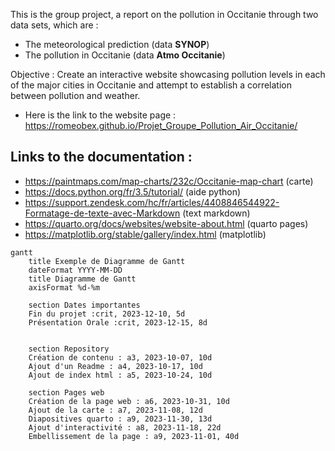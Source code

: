 This is the group project, a report on the pollution in Occitanie through two data sets, which are :

* The meteorological prediction  (data **SYNOP**)
* The pollution in Occitanie (data **Atmo Occitanie**)

Objective : Create an interactive website showcasing pollution levels in each of the major cities in Occitanie and attempt to establish a correlation between pollution and weather.

* Here is the link to the website page : https://romeobex.github.io/Projet_Groupe_Pollution_Air_Occitanie/ 


## Links to the documentation :

* https://paintmaps.com/map-charts/232c/Occitanie-map-chart (carte)
* https://docs.python.org/fr/3.5/tutorial/ (aide python)
* https://support.zendesk.com/hc/fr/articles/4408846544922-Formatage-de-texte-avec-Markdown (text markdown) 
* https://quarto.org/docs/websites/website-about.html (quarto pages)
* https://matplotlib.org/stable/gallery/index.html (matplotlib)


```mermaid
gantt
    title Exemple de Diagramme de Gantt 
    dateFormat YYYY-MM-DD
    title Diagramme de Gantt 
    axisFormat %d-%m

    section Dates importantes
    Fin du projet :crit, 2023-12-10, 5d
    Présentation Orale :crit, 2023-12-15, 8d  


    section Repository
    Création de contenu : a3, 2023-10-07, 10d
    Ajout d'un Readme : a4, 2023-10-17, 10d
    Ajout de index html : a5, 2023-10-24, 10d

    section Pages web
    Création de la page web : a6, 2023-10-31, 10d
    Ajout de la carte : a7, 2023-11-08, 12d
    Diapositives quarto : a9, 2023-11-30, 13d
    Ajout d'interactivité : a8, 2023-11-18, 22d
    Embellissement de la page : a9, 2023-11-01, 40d

```

